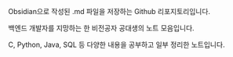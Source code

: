 Obsidian으로 작성된 .md 파일을 저장하는 Github 리포지토리입니다.

백엔드 개발자를 지망하는 한 비전공자 공대생의 노트 모음입니다.

C, Python, Java, SQL 등 다양한 내용을 공부하고 일부 정리한 노트입니다.